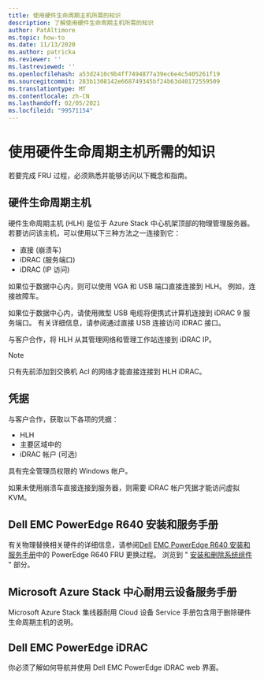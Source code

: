 ```yaml
---
title: 使用硬件生命周期主机所需的知识
description: 了解使用硬件生命周期主机所需的知识
author: PatAltimore
ms.topic: how-to
ms.date: 11/13/2020
ms.author: patricka
ms.reviewer: ''
ms.lastreviewed: ''
ms.openlocfilehash: a53d2410c9b4ff7494877a39ec6e4c5405261f19
ms.sourcegitcommit: 283b1308142e668749345bf24b63d40172559509
ms.translationtype: MT
ms.contentlocale: zh-CN
ms.lasthandoff: 02/05/2021
ms.locfileid: "99571154"
---
```

# <a name="required-knowledge-for-working-with-the-hardware-lifecycle-host"></a>使用硬件生命周期主机所需的知识

若要完成 FRU 过程，必须熟悉并能够访问以下概念和指南。

## <a name="hardware-lifecycle-host"></a>硬件生命周期主机

硬件生命周期主机 (HLH) 是位于 Azure Stack 中心机架顶部的物理管理服务器。 若要访问该主机，可以使用以下三种方法之一连接到它：

* 直接 (崩溃车) 
* iDRAC (服务端口) 
* iDRAC (IP 访问) 

如果位于数据中心内，则可以使用 VGA 和 USB 端口直接连接到 HLH。 例如，连接故障车。

如果位于数据中心内，请使用微型 USB 电缆将便携式计算机连接到 iDRAC 9 服务端口。 有关详细信息，请参阅通过直接 USB 连接访问 iDRAC 接口。

与客户合作，将 HLH 从其管理网络和管理工作站连接到 iDRAC IP。

> [!NOTE]
> 只有先前添加到交换机 Acl 的网络才能直接连接到 HLH iDRAC。

## <a name="credentials"></a>凭据

与客户合作，获取以下各项的凭据：

* HLH
* 主要区域中的
* iDRAC 帐户 (可选) 

具有完全管理员权限的 Windows 帐户。

如果未使用崩溃车直接连接到服务器，则需要 iDRAC 帐户凭据才能访问虚拟 KVM。

## <a name="dell-emc-poweredge-r640-installation-and-service-manual"></a>Dell EMC PowerEdge R640 安装和服务手册

有关物理替换相关硬件的详细信息，请参阅[Dell](https://www.dell.com/support/manuals/us/en/04/poweredge-r640/per640_ism_pub/dell-emc-poweredge-r640-overview?guid=guid-f39be9ba-158c-45e3-b8b1-f07bb750d6d4) 
 [EMC PowerEdge R640 安装和服务手册](https://www.dell.com/support/manuals/us/en/04/poweredge-r640/per640_ism_pub/dell-emc-poweredge-r640-overview?guid=guid-f39be9ba-158c-45e3-b8b1-f07bb750d6d4)中的 PowerEdge R640 FRU 更换过程。
浏览到 " [安装和删除系统组件](https://www.dell.com/support/manuals/us/en/04/poweredge-r640/per640_ism_pub/installing-and-removing-system-components?guid=guid-5a5943c4-fe26-4faa-a10c-2afa4c1993ff&lang=en-us) " 部分。

## <a name="microsoft-azure-stack-hub-ruggedized-cloud-appliance-service-manual"></a>Microsoft Azure Stack 中心耐用云设备服务手册

Microsoft Azure Stack 集线器耐用 Cloud 设备 Service 手册包含用于删除硬件生命周期主机的说明。

## <a name="dell-emc-poweredge-idrac"></a>Dell EMC PowerEdge iDRAC

你必须了解如何导航并使用 Dell EMC PowerEdge iDRAC web 界面。

